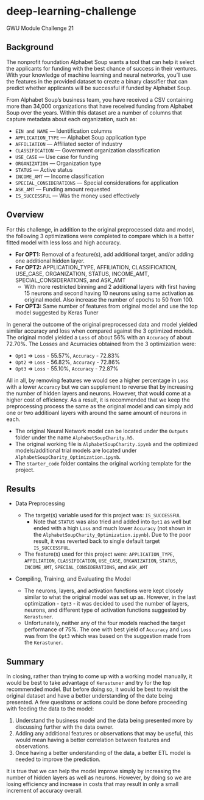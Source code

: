 # deep-learning-challenge
GWU Module Challenge 21

## Background
The nonprofit foundation Alphabet Soup wants a tool that can help it select the applicants for funding with the best chance of success in their ventures. With your knowledge of machine learning and neural networks, you’ll use the features in the provided dataset to create a binary classifier that can predict whether applicants will be successful if funded by Alphabet Soup.

From Alphabet Soup’s business team, you have received a CSV containing more than 34,000 organizations that have received funding from Alphabet Soup over the years. Within this dataset are a number of columns that capture metadata about each organization, such as:

*   `EIN and NAME` — Identification columns
*   `APPLICATION_TYPE` — Alphabet Soup application type
*   `AFFILIATION` — Affiliated sector of industry
*   `CLASSIFICATION` — Government organization classification
*   `USE_CASE` — Use case for funding
*   `ORGANIZATION` — Organization type
*   `STATUS` — Active status
*   `INCOME_AMT` — Income classification
*   `SPECIAL_CONSIDERATIONS` — Special considerations for application
*   `ASK_AMT` — Funding amount requested
*   `IS_SUCCESSFUL` — Was the money used effectively

## Overview
For this challenge, in addition to the original preprocessed data and model, the following 3 optimizations were completed to compare which is a better fitted model with less loss and high accuracy.

*   <b>For OPT1:</b> Removal of a feature(s), add additional target, and/or adding one additional hidden layer. 
*   <b>For OPT2:</b> APPLICATION_TYPE, AFFILIATION, CLASSIFICATION, USE_CASE, ORGANIZATION, STATUS, INCOME_AMT, SPECIAL_CONSIDERATIONS, and ASK_AMT
    *   With more restricted binning and 2 additional layers with first having 15 neurons and second having 10 neurons using same activation as original model. Also increase the number of epochs to 50 from 100.
*   <b>For OPT3:</b> Same number of features from original model and use the top model suggested by Keras Tuner

In general the outcome of the original preprocessed data and model yielded similar accuracy and loss when compared against the 3 optimized models. The original model yielded a `Loss` of about 56% with an `Accuracy` of about 72.70%. The Losses and Acurracies obtained from the 3 optimization were:
*   `Opt1` => `Loss` - 55.57%, `Accuracy` - 72.83%
*   `Opt2` => `Loss` - 56.82%, `Accuracy` - 72.86%
*   `Opt3` => `Loss` - 55.10%, `Accuracy` - 72.87%

All in all, by removing features we would see a higher percentage in `Loss` with a lower `Accuracy` but we can supplement to reverse that by increasing the number of hidden layers and neurons. However, that would come at a higher cost of efficiency. As a result, it is recommended that we keep the preprocessing process the same as the original model and can simply add one or two additioanl layers with around the same amount of neurons in each.

-   The original Neural Network model can be located under the `Outputs` folder under the name `AlphabetSoupCharity.h5`.
-   The original working file is `AlphabetSoupCharity.ipynb` and the optimized models/additional trial models are located under `AlphabetSoupCharity_Optimization.ipynb`.
-   The `Starter_code` folder contains the original working template for the project.

## Results
-   Data Preprocessing
    *   The target(s) variable used for this project was: `IS_SUCCESSFUL`
        *   Note that `STATUS` was also tried and added into `Opt1` as well but ended with a high `Loss` and much lower `Accuracy` (not shown in the `AlphabetSoupCharity_Optimization.ipynb`). Due to the poor result, it was reverted back to single default target `IS_SUCCESSFUL`.
    *   The feature(s) used for this project were: `APPLICATION_TYPE`, `AFFILIATION`, `CLASSIFICATION`, `USE_CASE`, `ORGANIZATION`, `STATUS`, `INCOME_AMT`, `SPECIAL_CONSIDERATIONS`, and `ASK_AMT`

-   Compiling, Training, and Evaluating the Model
    *   The neurons, layers, and activation functions were kept closely similar to what the original model was set up as. However, in the last optimization - `Opt3` - it was decided to used the number of layers, neurons, and different type of activation functions suggested by `Kerastuner`.
    *   Unfortunately, neither any of the four models reached the target performance of 75%. The one with best yield of `Accuracy` and `Loss` was from the `Opt3` which was based on the suggestion made from the `Kerastuner`.

## Summary
In closing, rather than trying to come up with a working model manually, it would be best to take advantage of `Kerastuner` and try for the top recommended model. But before doing so, it would be best to revisit the original dataset and have a better understanding of the date being presented. A few quesitons or actions could be done before proceeding with feeding the data to the model:

1)  Understand the business model and the data being presented more by discussing further with the data owner.
2)  Adding any additional features or observations that may be useful, this would mean having a better correlation between features and observations.
3)  Once having a better understanding of the data, a better ETL model is needed to improve the prediction.

It is true that we can help the model improve simply by increasing the number of hidden layers as well as neurons. However, by doing so we are losing efficiency and increase in costs that may result in only a small increment of accuracy overall.